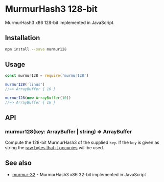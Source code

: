 # MurmurHash3 128-bit

MurmurHash3 x86 128-bit implemented in JavaScript.

## Installation

```sh
npm install --save murmur128
```

## Usage

```js
const murmur128 = require('murmur128')

murmur128('linus')
//=> ArrayBuffer { 16 }

murmur128(new ArrayBuffer(10))
//=> ArrayBuffer { 16 }
```

## API

### murmur128(key: ArrayBuffer | string) => ArrayBuffer

Compute the 128-bit MurmurHash3 of the supplied `key`. If the `key` is given as
string the [raw bytes that it occupies][javascript-encoding] will be used.

[javascript-encoding]: https://mathiasbynens.be/notes/javascript-encoding

## See also

- [murmur-32](https://github.com/LinusU/murmur-32) - MurmurHash3 x86 32-bit implemented in JavaScript
